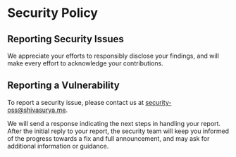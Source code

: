 # Security Policy

## Reporting Security Issues

We appreciate your efforts to responsibly disclose your findings, and will make every effort to acknowledge your contributions.

## Reporting a Vulnerability

To report a security issue, please contact us at [security-oss@shivasurya.me][1].

We will send a response indicating the next steps in handling your report. After the initial reply to your report, the security team will keep you informed of the progress towards a fix and full announcement, and may ask for additional information or guidance.

[1]: mailto:security-oss@shivasurya.me
